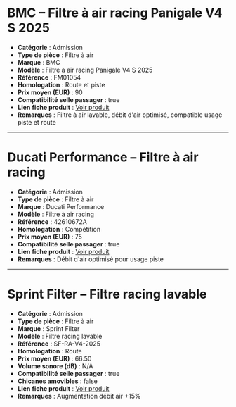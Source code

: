 
# BMC – Filtre à air racing Panigale V4 S 2025

- **Catégorie** : Admission
- **Type de pièce** : Filtre à air
- **Marque** : BMC
- **Modèle** : Filtre à air racing Panigale V4 S 2025
- **Référence** : FM01054
- **Homologation** : Route et piste
- **Prix moyen (EUR)** : 90
- **Compatibilité selle passager** : true
- **Lien fiche produit** : [Voir produit](https://www.bmcairfilters.com/fr/filters/ducati/panigale-v4-s)
- **Remarques** : Filtre à air lavable, débit d'air optimisé, compatible usage piste et route

---

# Ducati Performance – Filtre à air racing

- **Catégorie** : Admission
- **Type de pièce** : Filtre à air
- **Marque** : Ducati Performance
- **Modèle** : Filtre à air racing
- **Référence** : 42610672A
- **Homologation** : Compétition
- **Prix moyen (EUR)** : 75
- **Compatibilité selle passager** : true
- **Lien fiche produit** : [Voir produit](https://shop.ducati.com/fr/fr/accessoires/filtre-air-racing-panigale-v4)
- **Remarques** : Débit d'air optimisé pour usage piste

---

# Sprint Filter – Filtre racing lavable

- **Catégorie** : Admission
- **Type de pièce** : Filtre à air
- **Marque** : Sprint Filter
- **Modèle** : Filtre racing lavable
- **Référence** : SF-RA-V4-2025
- **Homologation** : Route
- **Prix moyen (EUR)** : 66.50
- **Volume sonore (dB)** : N/A
- **Compatibilité selle passager** : true
- **Chicanes amovibles** : false
- **Lien fiche produit** : [Voir produit](https://www.carbon4us.com/fr/10709-panigale-v4-2025)
- **Remarques** : Augmentation débit air +15%
